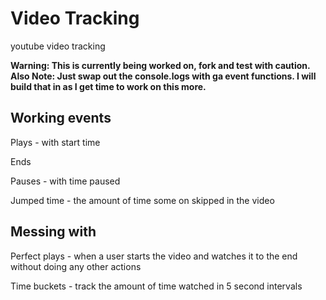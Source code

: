 Video Tracking
==============

youtube video tracking

**Warning: This is currently being worked on, fork and test with caution.**
**Also Note: Just swap out the console.logs with ga event functions. I will build that in as I get time to work on this more.**

Working events
---------------

Plays - with start time

Ends

Pauses - with time paused 

Jumped time - the amount of time some on skipped in the video

Messing with 
---------------
Perfect plays - when a user starts the video and watches it to the end without doing any other actions

Time buckets - track the amount of time watched in 5 second intervals
